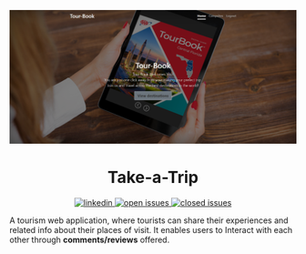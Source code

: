 <p align="center">
  <img src="https://github.com/Pradumn-Patidar/Take-a-Trip/blob/main/public/images/Readme_image.png">
</p>

<h1 align="center">Take-a-Trip</h1>

<p align="center">
  <a href="https://www.linkedin.com/in/pradumn-patidar/">
    <img src="https://img.shields.io/badge/-LinkedIn-black.svg?style=plastic-square&logo=linkedin&colorB=555"
      alt="linkedin" />
  </a>
  <a href="https://github.com/Pradumn-Patidar/Take-a-trip/issues">
    <img src="https://img.shields.io/github/issues-raw/Pradumn-Patidar/Take-a-trip"
      alt="open issues" />
  </a>
  <a href="https://github.com/Pradumn-Patidar/Take-a-trip/issues?q=is%3Aissue+is%3Aclosed">
    <img src="https://img.shields.io/github/issues-closed-raw/Pradumn-Patidar/Take-a-trip"
      alt="closed issues" />
  </a>
</p>

 A tourism web application, where tourists can share their experiences and related info about their places of visit. It enables users to Interact with each other through **comments/reviews** offered.
